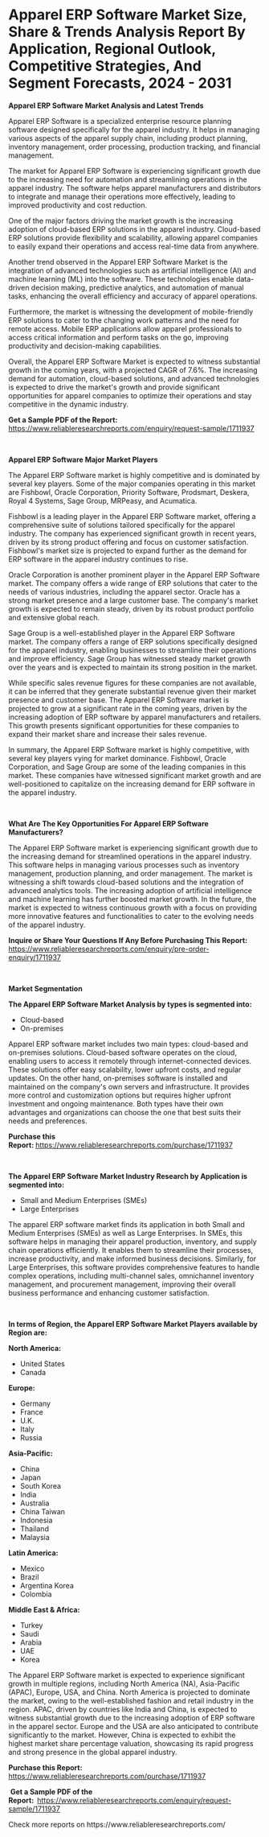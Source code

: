 <p><h1>Apparel ERP Software Market Size, Share & Trends Analysis Report By Application, Regional Outlook, Competitive Strategies, And Segment Forecasts, 2024 - 2031</h1></p><p><strong>Apparel ERP Software Market Analysis and Latest Trends</strong></p>
<p><p>Apparel ERP Software is a specialized enterprise resource planning software designed specifically for the apparel industry. It helps in managing various aspects of the apparel supply chain, including product planning, inventory management, order processing, production tracking, and financial management.</p><p>The market for Apparel ERP Software is experiencing significant growth due to the increasing need for automation and streamlining operations in the apparel industry. The software helps apparel manufacturers and distributors to integrate and manage their operations more effectively, leading to improved productivity and cost reduction.</p><p>One of the major factors driving the market growth is the increasing adoption of cloud-based ERP solutions in the apparel industry. Cloud-based ERP solutions provide flexibility and scalability, allowing apparel companies to easily expand their operations and access real-time data from anywhere.</p><p>Another trend observed in the Apparel ERP Software Market is the integration of advanced technologies such as artificial intelligence (AI) and machine learning (ML) into the software. These technologies enable data-driven decision making, predictive analytics, and automation of manual tasks, enhancing the overall efficiency and accuracy of apparel operations.</p><p>Furthermore, the market is witnessing the development of mobile-friendly ERP solutions to cater to the changing work patterns and the need for remote access. Mobile ERP applications allow apparel professionals to access critical information and perform tasks on the go, improving productivity and decision-making capabilities.</p><p>Overall, the Apparel ERP Software Market is expected to witness substantial growth in the coming years, with a projected CAGR of 7.6%. The increasing demand for automation, cloud-based solutions, and advanced technologies is expected to drive the market's growth and provide significant opportunities for apparel companies to optimize their operations and stay competitive in the dynamic industry.</p></p>
<p><strong>Get a Sample PDF of the Report:&nbsp;</strong> <a href="https://www.reliableresearchreports.com/enquiry/request-sample/1711937">https://www.reliableresearchreports.com/enquiry/request-sample/1711937</a></p>
<p>&nbsp;</p>
<p><strong>Apparel ERP Software Major Market Players</strong></p>
<p><p>The Apparel ERP Software market is highly competitive and is dominated by several key players. Some of the major companies operating in this market are Fishbowl, Oracle Corporation, Priority Software, Prodsmart, Deskera, Royal 4 Systems, Sage Group, MRPeasy, and Acumatica.</p><p>Fishbowl is a leading player in the Apparel ERP Software market, offering a comprehensive suite of solutions tailored specifically for the apparel industry. The company has experienced significant growth in recent years, driven by its strong product offering and focus on customer satisfaction. Fishbowl's market size is projected to expand further as the demand for ERP software in the apparel industry continues to rise.</p><p>Oracle Corporation is another prominent player in the Apparel ERP Software market. The company offers a wide range of ERP solutions that cater to the needs of various industries, including the apparel sector. Oracle has a strong market presence and a large customer base. The company's market growth is expected to remain steady, driven by its robust product portfolio and extensive global reach.</p><p>Sage Group is a well-established player in the Apparel ERP Software market. The company offers a range of ERP solutions specifically designed for the apparel industry, enabling businesses to streamline their operations and improve efficiency. Sage Group has witnessed steady market growth over the years and is expected to maintain its strong position in the market.</p><p>While specific sales revenue figures for these companies are not available, it can be inferred that they generate substantial revenue given their market presence and customer base. The Apparel ERP Software market is projected to grow at a significant rate in the coming years, driven by the increasing adoption of ERP software by apparel manufacturers and retailers. This growth presents significant opportunities for these companies to expand their market share and increase their sales revenue.</p><p>In summary, the Apparel ERP Software market is highly competitive, with several key players vying for market dominance. Fishbowl, Oracle Corporation, and Sage Group are some of the leading companies in this market. These companies have witnessed significant market growth and are well-positioned to capitalize on the increasing demand for ERP software in the apparel industry.</p></p>
<p>&nbsp;</p>
<p><strong>What Are The Key Opportunities For Apparel ERP Software Manufacturers?</strong></p>
<p><p>The Apparel ERP Software market is experiencing significant growth due to the increasing demand for streamlined operations in the apparel industry. This software helps in managing various processes such as inventory management, production planning, and order management. The market is witnessing a shift towards cloud-based solutions and the integration of advanced analytics tools. The increasing adoption of artificial intelligence and machine learning has further boosted market growth. In the future, the market is expected to witness continuous growth with a focus on providing more innovative features and functionalities to cater to the evolving needs of the apparel industry.</p></p>
<p><strong>Inquire or Share Your Questions If Any Before Purchasing This Report:</strong> <a href="https://www.reliableresearchreports.com/enquiry/pre-order-enquiry/1711937">https://www.reliableresearchreports.com/enquiry/pre-order-enquiry/1711937</a></p>
<p>&nbsp;</p>
<p><strong>Market Segmentation</strong></p>
<p><strong>The Apparel ERP Software Market Analysis by types is segmented into:</strong></p>
<p><ul><li>Cloud-based</li><li>On-premises</li></ul></p>
<p><p>Apparel ERP software market includes two main types: cloud-based and on-premises solutions. Cloud-based software operates on the cloud, enabling users to access it remotely through internet-connected devices. These solutions offer easy scalability, lower upfront costs, and regular updates. On the other hand, on-premises software is installed and maintained on the company's own servers and infrastructure. It provides more control and customization options but requires higher upfront investment and ongoing maintenance. Both types have their own advantages and organizations can choose the one that best suits their needs and preferences.</p></p>
<p><strong>Purchase this Report:&nbsp;</strong><a href="https://www.reliableresearchreports.com/purchase/1711937">https://www.reliableresearchreports.com/purchase/1711937</a></p>
<p>&nbsp;</p>
<p><strong>The Apparel ERP Software Market Industry Research by Application is segmented into:</strong></p>
<p><ul><li>Small and Medium Enterprises (SMEs)</li><li>Large Enterprises</li></ul></p>
<p><p>The apparel ERP software market finds its application in both Small and Medium Enterprises (SMEs) as well as Large Enterprises. In SMEs, this software helps in managing their apparel production, inventory, and supply chain operations efficiently. It enables them to streamline their processes, increase productivity, and make informed business decisions. Similarly, for Large Enterprises, this software provides comprehensive features to handle complex operations, including multi-channel sales, omnichannel inventory management, and procurement management, improving their overall business performance and enhancing customer satisfaction.</p></p>
<p>&nbsp;</p>
<p><strong>In terms of Region, the Apparel ERP Software Market Players available by Region are:</strong></p>
<p>
    <p> <strong> North America: </strong>
        <ul>
            <li>United States</li>
            <li>Canada</li>
        </ul>
        </p> 
    <p> <strong> Europe: </strong>
        <ul>
            <li>Germany</li>
            <li>France</li>
            <li>U.K.</li>
            <li>Italy</li>
            <li>Russia</li>
        </ul>
        </p> 
    <p> <strong> Asia-Pacific: </strong>
        <ul>
            <li>China</li>
            <li>Japan</li>
            <li>South Korea</li>
            <li>India</li>
            <li>Australia</li>
            <li>China Taiwan</li>
            <li>Indonesia</li>
            <li>Thailand</li>
            <li>Malaysia</li>
        </ul>
        </p> 
    <p> <strong> Latin America: </strong>
        <ul>
            <li>Mexico</li>
            <li>Brazil</li>
            <li>Argentina Korea</li>
            <li>Colombia</li>
        </ul>
        </p> 
    <p> <strong> Middle East & Africa: </strong>
        <ul>
            <li>Turkey</li>
            <li>Saudi</li>
            <li>Arabia</li>
            <li>UAE</li>
            <li>Korea</li>
        </ul>
    </p>
    </p>
<p><p>The Apparel ERP Software market is expected to experience significant growth in multiple regions, including North America (NA), Asia-Pacific (APAC), Europe, USA, and China. North America is projected to dominate the market, owing to the well-established fashion and retail industry in the region. APAC, driven by countries like India and China, is expected to witness substantial growth due to the increasing adoption of ERP software in the apparel sector. Europe and the USA are also anticipated to contribute significantly to the market. However, China is expected to exhibit the highest market share percentage valuation, showcasing its rapid progress and strong presence in the global apparel industry.</p></p>
<p><strong>Purchase this Report: </strong><a href="https://www.reliableresearchreports.com/purchase/1711937">https://www.reliableresearchreports.com/purchase/1711937</a></p>
<p>&nbsp;<strong>Get a Sample PDF of the Report:&nbsp;&nbsp;</strong><a href="https://www.reliableresearchreports.com/enquiry/request-sample/1711937">https://www.reliableresearchreports.com/enquiry/request-sample/1711937</a></p>
<p><strong></strong></p>
<p>Check more reports on https://www.reliableresearchreports.com/</p>